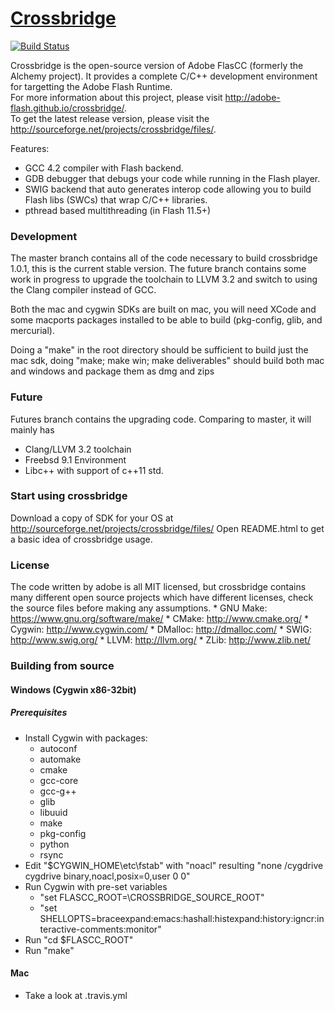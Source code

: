 # [Crossbridge](http://www.crossbridge.io) 

[![Build Status](https://travis-ci.org/vpmedia/crossbridge.png?branch=master)](https://travis-ci.org/vpmedia/crossbridge)

Crossbridge is the open-source version of Adobe FlasCC (formerly the Alchemy project). It provides a complete C/C++ development environment for targetting the Adobe Flash Runtime.  
For more information about this project, please visit http://adobe-flash.github.io/crossbridge/.  
To get the latest release version, please visit the http://sourceforge.net/projects/crossbridge/files/.

Features:

* GCC 4.2 compiler with Flash backend.
* GDB debugger that debugs your code while running in the Flash player.
* SWIG backend that auto generates interop code allowing you to build Flash libs (SWCs) that wrap C/C++ libraries.
* pthread based multithreading (in Flash 11.5+)

### Development
The master branch contains all of the code necessary to build crossbridge 1.0.1, this is the current stable version. The future branch contains some work in progress to upgrade the toolchain to LLVM 3.2 and switch to using the Clang compiler instead of GCC.

Both the mac and cygwin SDKs are built on mac, you will need XCode and some macports packages installed to be able to build (pkg-config, glib, and mercurial).

Doing a "make" in the root directory should be sufficient to build just the mac sdk, doing "make; make win; make deliverables" should build both mac and windows and package them as dmg and zips

### Future
Futures branch contains the upgrading code.
Comparing to master, it will mainly has
* Clang/LLVM 3.2 toolchain 
* Freebsd 9.1 Environment
* Libc++ with support of c++11 std.

### Start using crossbridge
Download a copy of SDK for your OS at http://sourceforge.net/projects/crossbridge/files/
Open README.html to get a basic idea of crossbridge usage.

### License
The code written by adobe is all MIT licensed, but crossbridge contains many different open source projects which have different licenses, check the source files before making any assumptions.
    * GNU Make: https://www.gnu.org/software/make/
    * CMake: http://www.cmake.org/
    * Cygwin: http://www.cygwin.com/
    * DMalloc: http://dmalloc.com/
    * SWIG: http://www.swig.org/
    * LLVM: http://llvm.org/
    * ZLib: http://www.zlib.net/
    
### Building from source

#### Windows (Cygwin x86-32bit)

##### Prerequisites

* Install Cygwin with packages:
    * autoconf
    * automake
    * cmake
    * gcc-core
    * gcc-g++
    * glib
    * libuuid
    * make
    * pkg-config
    * python
    * rsync
* Edit "$CYGWIN_HOME\etc\fstab" with "noacl" resulting "none /cygdrive cygdrive binary,noacl,posix=0,user 0 0"
* Run Cygwin with pre-set variables
    * "set FLASCC_ROOT=\CROSSBRIDGE_SOURCE_ROOT"
    * "set SHELLOPTS=braceexpand:emacs:hashall:histexpand:history:igncr:interactive-comments:monitor"
* Run "cd $FLASCC_ROOT"
* Run "make"
         
#### Mac

* Take a look at .travis.yml

